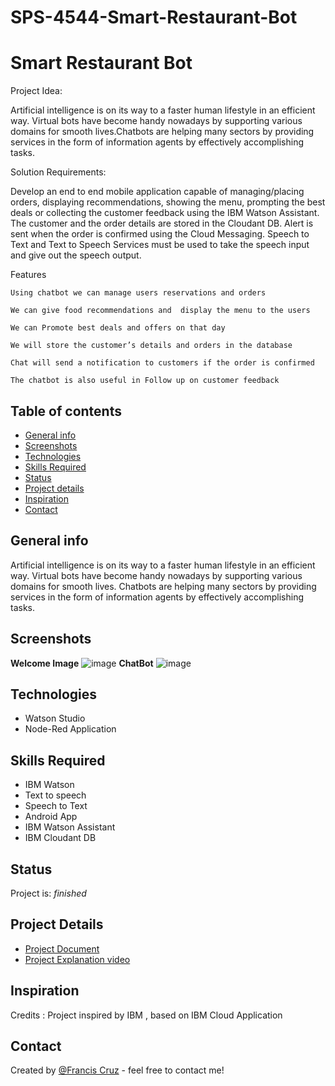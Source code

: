 # SPS-4544-Smart-Restaurant-Bot
# Smart Restaurant Bot

Project Idea:

Artificial intelligence is on its way to a faster human lifestyle in an efficient way. Virtual bots have become handy nowadays by supporting various domains for smooth lives.Chatbots are helping many sectors by providing services in the form of information agents by effectively accomplishing tasks.

Solution Requirements:

Develop an end to end mobile application capable of managing/placing orders, displaying recommendations, showing the menu, prompting the best deals or collecting the customer feedback using the IBM Watson Assistant. The customer and the order details are stored in the Cloudant DB. Alert is sent when the order is confirmed using the Cloud Messaging. Speech to Text and Text to Speech Services must be used to take the speech input and give out the speech output.

Features

    Using chatbot we can manage users reservations and orders

    We can give food recommendations and  display the menu to the users

    We can Promote best deals and offers on that day

    We will store the customer’s details and orders in the database

    Chat will send a notification to customers if the order is confirmed

    The chatbot is also useful in Follow up on customer feedback

## Table of contents
* [General info](#general-info)
* [Screenshots](#screenshots)
* [Technologies](#technologies)
* [Skills Required](#skills-required)
* [Status](#status)
* [Project details](#project-details)
* [Inspiration](#inspiration)
* [Contact](#contact)

## General info
Artificial intelligence is on its way to a faster human lifestyle in an efficient way. 
Virtual bots have become handy nowadays by supporting various domains for smooth lives.
Chatbots are helping many sectors by providing services in the form of information agents by effectively accomplishing tasks.

## Screenshots
**Welcome Image** 
![image](https://user-images.githubusercontent.com/66255401/95980251-82c87780-0e3a-11eb-973c-9f9203a288bd.png)
**ChatBot**
![image](https://user-images.githubusercontent.com/66255401/95980693-29147d00-0e3b-11eb-8b6f-1ba4ddf8926d.png)


## Technologies
* Watson Studio
* Node-Red Application

## Skills Required
* IBM Watson
* Text to speech
* Speech to Text
* Android App
* IBM Watson Assistant
* IBM Cloudant DB

## Status
Project is: _finished_

## Project Details
* [Project Document](https://drive.google.com/file/d/1SfbwoCHsYeTLjycHHqo1HVlmpVbaowLb/view?usp=sharing)
* [Project Explanation video](https://drive.google.com/file/d/1RX3JWOf8HIksKNPegmtSKkNMub-WWzA5/view?usp=sharing)

## Inspiration
Credits : Project inspired by IBM , based on IBM Cloud Application 

## Contact
Created by [@Francis Cruz](https://sites.google.com/view/ajf013/) - feel free to contact me!
